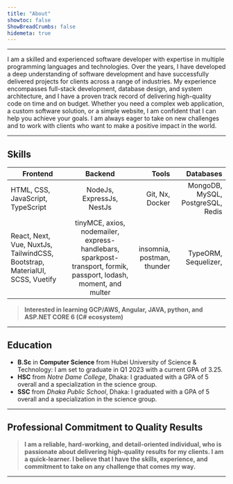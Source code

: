 ```yaml
---
title: "About"
showtoc: false
ShowBreadCrumbs: false
hidemeta: true
---
```

---
I am a skilled and experienced software developer with expertise in multiple programming languages and technologies. Over the years, I have developed a deep understanding of software development and have successfully delivered projects for clients across a range of industries. My experience encompasses full-stack development, database design, and system architecture, and I have a proven track record of delivering high-quality code on time and on budget. Whether you need a complex web application, a custom software solution, or a simple website, I am confident that I can help you achieve your goals. I am always eager to take on new challenges and to work with clients who want to make a positive impact in the world.

---

## Skills

| Frontend     | Backend        | Tools      | Databases  |
| ------------- |:-------------:| ----------:| ----------:|
| HTML, CSS, JavaScript, TypeScript | NodeJs, ExpressJs, NestJs | Git, Nx, Docker | MongoDB, MySQL, PostgreSQL, Redis |
| React, Next, Vue, NuxtJs, TailwindCSS, Bootstrap, MaterialUI, SCSS, Vuetify | tinyMCE, axios, nodemailer, express-handlebars, sparkpost-transport, formik, passport, lodash, moment, and multer | insomnia, postman, thunder | TypeORM, Sequelizer, |


> **Interested in learning GCP/AWS, Angular, JAVA, python, and ASP.NET CORE 6 (C# ecosystem)**

---

## Education

- **B.Sc** in **Computer Science** from Hubei University of Science & Technology: I am set to graduate in Q1 2023 with a current GPA of 3.25.
- **HSC** from *Notre Dame College*, Dhaka: I graduated with a GPA of 5 overall and a specialization in the science group.
- **SSC** from *Dhaka Public School*, Dhaka: I graduated with a GPA of 5 overall and a specialization in the science group.

---

## Professional Commitment to Quality Results

> **I am a reliable, hard-working, and detail-oriented individual, who is passionate about delivering high-quality results for my clients. I am a quick-learner. I believe that I have the skills, experience, and commitment to take on any challenge that comes my way.**

---


